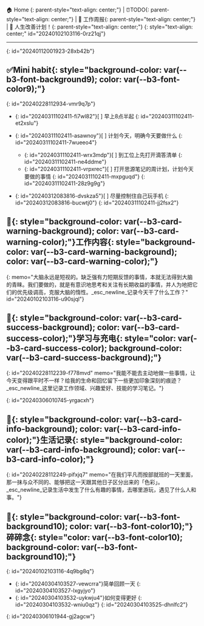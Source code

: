 🏠 <span data-type="a" data-href="siyuan://blocks/20220219110940-ste9sch">Home </span>{: parent-style="text-align: center;"} | <span data-type="a" data-href="siyuan://blocks/20240101183743-y8tuiin">⏰TODO</span>{: parent-style="text-align: center;"} | 📆 <span data-type="a" data-href="siyuan://blocks/20240311115214-q1h7hry">工作周报</span>{: parent-style="text-align: center;"} | 🧐 <span data-type="a" data-href="siyuan://blocks/20230330111337-bfoss5l">人生改善计划！</span>{: parent-style="text-align: center;"}
{: style="text-align: center;" id="20240102103116-0rz21qj"}

---
{: id="20240112001923-28xb42b"}

## <span data-type="text">✅Mini habit</span>{: style="background-color: var(--b3-font-background9); color: var(--b3-font-color9);"}
{: id="20240228112934-vmr9q7p"}

* {: id="20240311102411-fi7wl82"}[ ] 早上8点半起
  {: id="20240311102411-et2xslu"}
* {: id="20240311102411-asawnoy"}[ ] 计划今天，明确今天要做什么
  {: id="20240311102411-7wueeo4"}

  * {: id="20240311102411-wrx3mdp"}[ ] 到工位上先打开滴答清单
    {: id="20240311102411-ne4ddme"}
  * {: id="20240311102411-vrpxrec"}[ ] 打开思源笔记的周计划，计划今天要做的事情
    {: id="20240311102411-mxpguqd"}
  {: id="20240311102411-28z9g9g"}
* {: id="20240312083816-dvskza5"}[ ] 尽量控制住自己玩手机
  {: id="20240312083816-bucwtj0"}
{: id="20240311102411-jj2fsx2"}

## <span data-type="text">🔬</span>{: style="background-color: var(--b3-card-warning-background); color: var(--b3-card-warning-color);"}<span data-type="block-ref text" data-subtype="s" data-id="20240111110403-d7pl49p">工作内容</span>{: style="background-color: var(--b3-card-warning-background); color: var(--b3-card-warning-color);"}
{: memo="大脑永远是短视的。缺乏强有力短期反馈的事情，本就无法得到大脑的青睐。我们要做的，就是有意识地思考和关注有长期收益的事情，并人为地把它们的优先级调高，克服大脑的惰性。_esc_newline_记录今天干了什么工作？" id="20240102103116-u90sjql"}

## <span data-type="text">🐼</span>{: style="background-color: var(--b3-card-success-background); color: var(--b3-card-success-color);"}<span data-type="block-ref text" data-subtype="s" data-id="20240228112626-znqq48x">学习与充电</span>{: style="color: var(--b3-card-success-color); background-color: var(--b3-card-success-background);"}
{: id="20240228112239-f778mvd" memo="我能不能去主动地做一些事情，让今天变得跟平时不一样？给我的生命和回忆留下一些更加印象深刻的痕迹？_esc_newline_这里记录工作领域、兴趣爱好、技能的学习笔记。"}

{: id="20240306010745-yrgacxh"}

## <span data-type="text">🦥</span>{: style="background-color: var(--b3-card-info-background); color: var(--b3-card-info-color);"}<span data-type="block-ref text" data-subtype="s" data-id="20230304225859-8xlywce">生活记录</span>{: style="background-color: var(--b3-card-info-background); color: var(--b3-card-info-color);"}
{: id="20240228112249-pifxjq7" memo="在我们平凡而按部就班的一天里面，那一抹与众不同的、能够把这一天跟其他日子区分出来的「色彩」。_esc_newline_记录生活中发生了什么有趣的事情，去哪里游玩，遇见了什么人和事。"}

## <span data-type="text">🧐</span>{: style="background-color: var(--b3-font-background10); color: var(--b3-font-color10);"}<span data-type="block-ref text" data-subtype="s" data-id="20230330111337-bfoss5l">碎碎念</span>{: style="color: var(--b3-font-color10); background-color: var(--b3-font-background10);"}
{: id="20240102103116-4q9bg8q"}

* {: id="20240304103527-vewcrra"}简单回顾一天
  {: id="20240304103527-lxgyjyo"}
* {: id="20240304103532-uykwju4"}如何变得更好
  {: id="20240304103532-wniu0qz"}
{: id="20240304103525-dhnlfc2"}

{: id="20240306101944-gj2agcw"}
